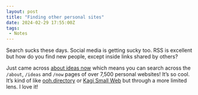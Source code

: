 ```yaml
---
layout: post
title: "Finding other personal sites"
date: 2024-02-29 17:55:00Z
tags:
 - Notes
---
```


Search sucks these days. Social media is getting sucky too. RSS is excellent but how do you find new people, except inside links shared by others?

Just came across [about ideas now](https://aboutideasnow.com) which means you can search across the `/about`, `/ideas` and `/now` pages of over 7,500 personal websites! It’s so cool. It’s kind of like [ooh.directory](https://ooh.directory) or [Kagi Small Web](https://blog.kagi.com/small-web) but through a more limited lens. I love it!
